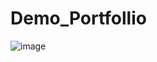 # Demo_Portfollio

![image](https://user-images.githubusercontent.com/112818612/218203758-697ac4cb-1fe0-41ed-92a6-8050c0cc52af.png)
